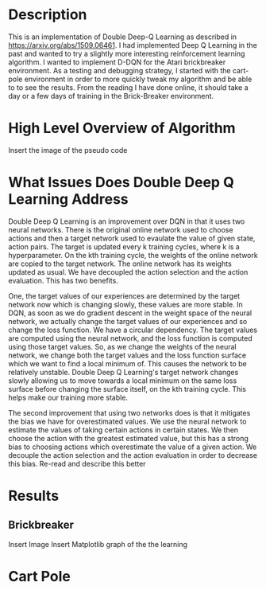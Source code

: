 # Description 
This is an implementation of Double Deep-Q Learning as described in https://arxiv.org/abs/1509.06461. I had implemented Deep Q Learning in the past and wanted to try a slightly more interesting reinforcement learning algorithm. I wanted to implement D-DQN for the Atari brickbreaker environment. As a testing and debugging strategy, I started with the cart-pole environment in order to more quickly tweak my algorithm and be able to to see the results. From the reading I have done online, it should take a day or a few days of training in the Brick-Breaker environment. 

# High Level Overview of Algorithm
Insert the image of the pseudo code

# What Issues Does Double Deep Q Learning Address
Double Deep Q Learning is an improvement over DQN in that it uses two neural networks. There is the original online network used to choose actions and then a target network used to evaulate the value of given state, action pairs. The target is updated every k training cycles, where k is a hyperparameter. On the kth training cycle, the weights of the online network are copied to the target network. The online network has its weights updated as usual. We have decoupled the action selection and the action evaluation. This has two benefits. 

One, the target values of our experiences are determined by the target network now which is changing slowly, these values are more stable. In DQN, as soon as we do gradient descent in the weight space of the neural network, we actually change the target values of our experiences and so change the loss function. We have a circular dependency. The target values are computed using the neural network, and the loss function is computed using those target values. So, as we change the weights of the neural network, we change both the target values and the loss function surface which we want to find a local minimum of. This causes the network to be relatively unstable. Double Deep Q Learning's target network changes slowly allowing us to move towards a local minimum on the same loss surface before changing the surface itself, on the kth training cycle. This helps make our training more stable.

The second improvement that using two networks does is that it mitigates the bias we have for overestimated values. We use the neural network to estimate the values of taking certain actions in certain states. We then choose the action with the greatest estimated value, but this has a strong bias to choosing actions which overestimate the value of a given action. We decouple the action selection and the action evaluation in order to decrease this bias. Re-read and describe this better


# Results
## Brickbreaker 
Insert Image
Insert Matplotlib graph of the the learning


# Cart Pole

